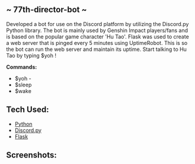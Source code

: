 ## ~ 77th-director-bot ~
<p>Developed a bot for use on the Discord platform by utilizing the Discord.py Python library. The bot is mainly used by Genshin Impact players/fans and is based on the popular game character 'Hu Tao'. Flask was used to create a web server that is pinged every 5 minutes using UptimeRobot. This is so the bot can run the web server and maintain its uptime. Start talking to Hu Tao by typing $yoh !</p>
<b>Commands:</b>
<ul>
  <li>$yoh - </li>
  <li>$sleep</li>
  <li>$wake</li>
</ul>

## Tech Used:
- [Python](https://www.python.org/)
- [Discord.py](https://discordpy.readthedocs.io/en/stable/)
- [Flask](https://flask.palletsprojects.com/en/2.2.x/)

## Screenshots:

